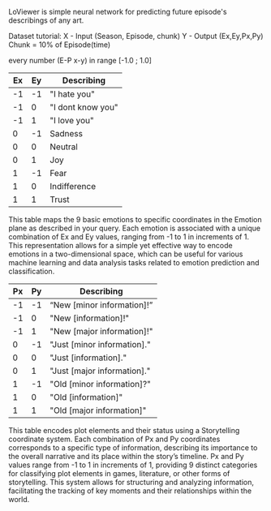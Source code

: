 LoViewer is simple neural network for predicting future episode's describings of any art.

Dataset tutorial:
X - Input (Season, Episode, chunk)
Y - Output (Ex,Ey,Px,Py)
Chunk = 10% of Episode(time)

every number (E-P x-y) in range [-1.0 ; 1.0]

| Ex  | Ey  |       Describing       |
|-----|-----|------------------------|
| -1  | -1  | "I hate you"           |
| -1  |  0  | "I dont know you"      |
| -1  |  1  | "I love you"           |
|  0  | -1  | Sadness                |
|  0  |  0  | Neutral                |
|  0  |  1  | Joy                    |
|  1  | -1  | Fear                   |
|  1  |  0  | Indifference           |
|  1  |  1  | Trust                  |

This table maps the 9 basic emotions to specific coordinates in the Emotion plane as described in your query. Each emotion is associated with a unique combination of Ex and Ey values, ranging from -1 to 1 in increments of 1. This representation allows for a simple yet effective way to encode emotions in a two-dimensional space, which can be useful for various machine learning and data analysis tasks related to emotion prediction and classification.

| Px  | Py  |              Describing                  |
|-----|-----|------------------------------------------|
| -1  | -1  | “New [minor information]!”               |
| -1  |  0  | "New [information]!"                     |
| -1  |  1  | "New [major information]!"               |
|  0  | -1  | "Just [minor information]."              |
|  0  |  0  | "Just [information]."                    |
|  0  |  1  | "Just [major information]."              |
|  1  | -1  | "Old [minor information]?"               |
|  1  |  0  | "Old [information]"                      |
|  1  |  1  | "Old [major information]"                |

This table encodes plot elements and their status using a Storytelling coordinate system. Each combination of Px and Py coordinates corresponds to a specific type of information, describing its importance to the overall narrative and its place within the story’s timeline. Px and Py values range from -1 to 1 in increments of 1, providing 9 distinct categories for classifying plot elements in games, literature, or other forms of storytelling. This system allows for structuring and analyzing information, facilitating the tracking of key moments and their relationships within the world.

